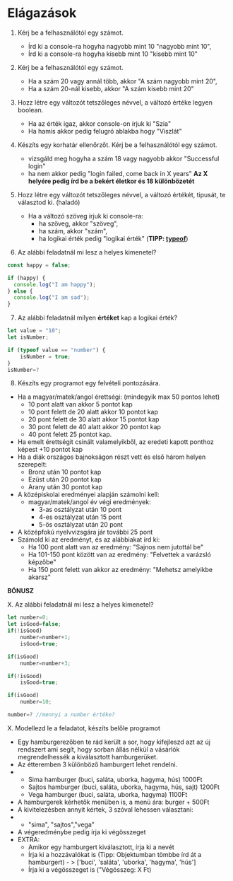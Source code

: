 # Elágazások

1. Kérj be a felhasználótól egy számot.

   - Írd ki a console-ra hogyha nagyobb mint 10 "nagyobb mint 10",
   - Írd ki a console-ra hogyha kisebb mint 10 "kisebb mint 10"

2. Kérj be a felhasználótól egy számot.

   - Ha a szám 20 vagy annál több, akkor "A szám nagyobb mint 20",
   - Ha a szám 20-nál kisebb, akkor "A szám kisebb mint 20"

3. Hozz létre egy változót tetszőleges névvel, a változó értéke legyen boolean.

   - Ha az érték igaz, akkor console-on írjuk ki "Szia"
   - Ha hamis akkor pedig felugró ablakba hogy "Viszlát"

4. Készíts egy korhatár ellenőrzőt. Kérj be a felhasználótól egy számot.

   - vizsgáld meg hogyha a szám 18 vagy nagyobb akkor "Successful login"
   - ha nem akkor pedig "login failed, come back in X years"
     **Az X helyére pedig írd be a bekért életkor és 18 különbözetét**

5. Hozz létre egy változót tetszőleges névvel, a változó értékét, tipusát, te választod ki. (haladó)

   - Ha a változó szöveg írjuk ki console-ra:
     - ha szöveg, akkor "szöveg",
     - ha szám, akkor "szám",
     - ha logikai érték pedig "logikai érték" (**TIPP: [typeof](https://developer.mozilla.org/en-US/docs/Web/JavaScript/Reference/Operators/typeof)**)
6. Az alábbi feladatnál mi lesz a helyes kimenetel?

```javascript
const happy = false;

if (happy) {
  console.log("I am happy");
} else {
  console.log("I am sad");
}
```

7. Az alábbi feladatnál milyen **értéket** kap a logikai érték?

```javascript
let value = "10";
let isNumber;

if (typeof value == "number") {
    isNumber = true;
}
isNumber=?
```

8. Készíts egy programot egy felvételi pontozására.
- Ha a magyar/matek/angol érettségi: (mindegyik max 50 pontos lehet)
    - 10 pont alatt van akkor 5 pontot kap
    - 10 pont felett de 20 alatt akkor 10 pontot kap
    - 20 pont felett de 30 alatt akkor 15 pontot kap
    - 30 pont felett de 40 alatt akkor 20 pontot kap
    - 40 pont felett 25 pontot kap.
- Ha emelt érettségit csinált valamelyikből, az eredeti kapott ponthoz képest +10 pontot kap
- Ha a diák országos bajnokságon részt vett és első három helyen szerepelt:
    - Bronz után 10 pontot kap
    - Ezüst után 20 pontot kap
    - Arany után 30 pontot kap
- A középiskolai eredményei alapján számolni kell:
    - magyar/matek/angol év végi eredmények:
        - 3-as osztályzat után 10 pont
        - 4-es osztályzat után 15 pont
        - 5-ös osztályzat után 20 pont
- A középfokú nyelvvizsgára jár további 25 pont
- Számold ki az eredményt, és az alábbiakat írd ki:
    - Ha 100 pont alatt van az eredmény: "Sajnos nem jutottál be"
    - Ha 101-150 pont között van az eredmény: "Felvettek a varázsló képzőbe"
    - Ha 150 pont felett van akkor az eredmény: "Mehetsz amelyikbe akarsz"

**BÓNUSZ**

X. Az alábbi feladatnál mi lesz a helyes kimenetel?

```javascript
let number=0;
let isGood=false;
if(!isGood)
    number=number+1;
    isGood=true;

if(isGood)
    number=number+3;

if(!isGood)
    isGood=true;

if(isGood)
    number=10;

number=? //mennyi a number értéke?
```

X. Modellezd le a feladatot, készíts belőle programot

- Egy hamburgerezőben te rád került a sor, hogy kifejleszd azt az új rendszert ami segít, hogy sorban állás nélkül a vásárlók megrendelhessék a kiválasztott hamburgerüket.
- Az étteremben 3 különböző hamburgert lehet rendelni.
- - Sima hamburger (buci, saláta, uborka, hagyma, hús) 1000Ft
  - Sajtos hamburger (buci, saláta, uborka, hagyma, hús, sajt) 1200Ft
  - Vega hamburger (buci, saláta, uborka, hagyma) 1100Ft
- A hamburgerek kérhetők menüben is, a menü ára: burger + 500Ft
- A kivitelezésben annyit kértek, 3 szóval lehessen választani:
-  - "sima", "sajtos","vega"
- A végeredménybe pedig írja ki végösszeget
- EXTRA:
  - Amikor egy hamburgert kiválasztott, írja ki a nevét
  - Írja ki a hozzávalókat is (Tipp: Objektumban tömbbe írd át a hamburgert) - > ['buci', 'saláta', 'uborka', 'hagyma', 'hús']
  - Írja ki a végösszeget is ("Végösszeg: X Ft)
